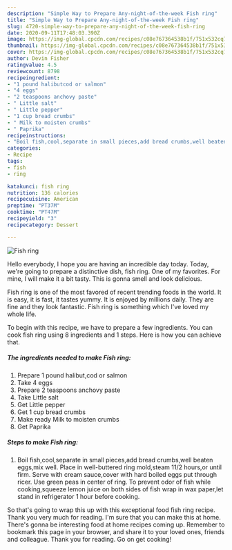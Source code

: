 ```yaml
---
description: "Simple Way to Prepare Any-night-of-the-week Fish ring"
title: "Simple Way to Prepare Any-night-of-the-week Fish ring"
slug: 4720-simple-way-to-prepare-any-night-of-the-week-fish-ring
date: 2020-09-11T17:48:03.390Z
image: https://img-global.cpcdn.com/recipes/c08e767364538b1f/751x532cq70/fish-ring-recipe-main-photo.jpg
thumbnail: https://img-global.cpcdn.com/recipes/c08e767364538b1f/751x532cq70/fish-ring-recipe-main-photo.jpg
cover: https://img-global.cpcdn.com/recipes/c08e767364538b1f/751x532cq70/fish-ring-recipe-main-photo.jpg
author: Devin Fisher
ratingvalue: 4.5
reviewcount: 8798
recipeingredient:
- "1 pound halibutcod or salmon"
- "4 eggs"
- "2 teaspoons anchovy paste"
- " Little salt"
- " Little pepper"
- "1 cup bread crumbs"
- " Milk to moisten crumbs"
- " Paprika"
recipeinstructions:
- "Boil fish,cool,separate in small pieces,add bread crumbs,well beaten eggs,mix well. Place in well-buttered ring mold,steam 11/2 hours,or until firm. Serve with cream sauce,cover with hard boiled eggs put through ricer. Use green peas in center of ring. To prevent odor of fish while cooking,squeeze lemon juice on both sides of fish wrap in wax paper,let stand in refrigerator 1 hour before cooking."
categories:
- Recipe
tags:
- fish
- ring

katakunci: fish ring 
nutrition: 136 calories
recipecuisine: American
preptime: "PT37M"
cooktime: "PT47M"
recipeyield: "3"
recipecategory: Dessert

---
```



![Fish ring](https://img-global.cpcdn.com/recipes/c08e767364538b1f/751x532cq70/fish-ring-recipe-main-photo.jpg)

Hello everybody, I hope you are having an incredible day today. Today, we're going to prepare a distinctive dish, fish ring. One of my favorites. For mine, I will make it a bit tasty. This is gonna smell and look delicious.



Fish ring is one of the most favored of recent trending foods in the world. It is easy, it is fast, it tastes yummy. It is enjoyed by millions daily. They are fine and they look fantastic. Fish ring is something which I've loved my whole life.


To begin with this recipe, we have to prepare a few ingredients. You can cook fish ring using 8 ingredients and 1 steps. Here is how you can achieve that.

<!--inarticleads1-->

##### The ingredients needed to make Fish ring:

1. Prepare 1 pound halibut,cod or salmon
1. Take 4 eggs
1. Prepare 2 teaspoons anchovy paste
1. Take  Little salt
1. Get  Little pepper
1. Get 1 cup bread crumbs
1. Make ready  Milk to moisten crumbs
1. Get  Paprika




<!--inarticleads2-->

##### Steps to make Fish ring:

1. Boil fish,cool,separate in small pieces,add bread crumbs,well beaten eggs,mix well. Place in well-buttered ring mold,steam 11/2 hours,or until firm. Serve with cream sauce,cover with hard boiled eggs put through ricer. Use green peas in center of ring. To prevent odor of fish while cooking,squeeze lemon juice on both sides of fish wrap in wax paper,let stand in refrigerator 1 hour before cooking.




So that's going to wrap this up with this exceptional food fish ring recipe. Thank you very much for reading. I'm sure that you can make this at home. There's gonna be interesting food at home recipes coming up. Remember to bookmark this page in your browser, and share it to your loved ones, friends and colleague. Thank you for reading. Go on get cooking!
